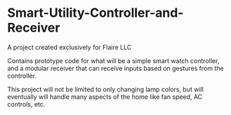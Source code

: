 # Smart-Utility-Controller-and-Receiver
A project created exclusively for Flaire LLC

Contains prototype code for what will be a simple smart watch controller, and a modular receiver that can receive inputs based on gestures from the controller. 

This project will not be limited to only changing lamp colors, but will eventually will handle many aspects of the home like 
fan speed, AC controls, etc.
